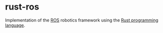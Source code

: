rust-ros
=======

Implementation of the [ROS](http://www.ros.org) robotics framework using the [Rust programming language](http://www.rust-lang.org).
